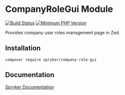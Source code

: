 # CompanyRoleGui Module
[![Build Status](https://travis-ci.org/spryker/company-role-gui.svg)](https://travis-ci.org/spryker/company-role-gui)
[![Minimum PHP Version](https://img.shields.io/badge/php-%3E%3D%207.2-8892BF.svg)](https://php.net/)

Provides company user roles management page in Zed.

## Installation

```
composer require spryker/company-role-gui
```

## Documentation

[Spryker Documentation](https://academy.spryker.com/developing_with_spryker/module_guide/modules.html)
